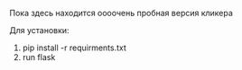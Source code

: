 Пока здесь находится оооочень пробная версия кликера

Для установки:

1. pip install -r requirments.txt
2. run flask
